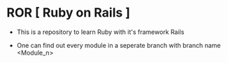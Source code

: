 # ROR [ Ruby on Rails ]

- This is a repository to learn Ruby with it's framework Rails

- One can find out every module in a seperate branch with branch name <Module_n>

